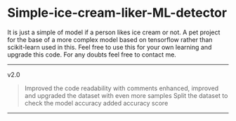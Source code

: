 # Simple-ice-cream-liker-ML-detector
It is just a simple of model if a person likes ice cream or not. A pet project for the base of a more complex model based on tensorflow rather than scikit-learn used in this. Feel free to use this for your own learning and upgrade this code. For any doubts feel free to contact me.

**********************************************************************************************************************************************************************

v2.0
> Improved the code readability with comments
> enhanced, improved and upgraded the dataset with even more samples
> Split the dataset to check the model accuracy
> added accuracy score

**********************************************************************************************************************************************************************
